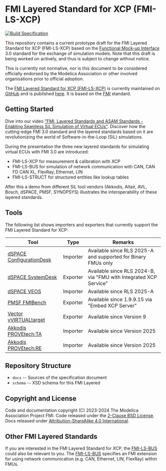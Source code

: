 # FMI Layered Standard for XCP (FMI-LS-XCP)

[![Build Specification](https://github.com/modelica/fmi-ls-xcp/actions/workflows/build-ls-xcp.yml/badge.svg)](https://github.com/modelica/fmi-ls-xcp/actions/workflows/build-ls-xcp.yml)

This repository contains a current prototype draft for the FMI Layered
Standard for XCP (FMI-LS-XCP) based on the
[Functional Mock-up Interface][FMI] 3.0 standard for the exchange of
simulation models. Note that this draft is being worked on actively,
and thus is subject to change without notice.

This is currently not normative, nor is this document to be considered
officially endorsed by the Modelica Association or other involved
organisations prior to official adoption.

The [FMI Layered Standard for XCP (FMI-LS-XCP)][spec] is currently maintained on
[GitHub][githubspec] and is published [here][spec]. It is based on
the [FMI][] standard.

## Getting Started

Dive into our video ["FMI, Layered Standards and ASAM Standards - Enabling Seamless SiL Simulation of Virtual ECUs"](https://www.youtube.com/watch?v=KzzKRa3jORs).
Discover how the cutting-edge FMI 3.0 standard and the layered standards based on it are revolutionizing the world of Software-in-the-Loop (SiL) simulations.

During the presentation the three new layered standards for simulating virtual ECUs with FMI 3.0 are introduced:

- FMI-LS-XCP for measurement & calibration with XCP
- FMI-LS-BUS for simulation of network communication with CAN, CAN FD CAN XL, FlexRay, Ethernet, LIN
- FMI-LS-STRUCT for structured entities like lookup tables

After this a demo from different SiL tool vendors (Akkodis, Altair, AVL, Bosch, dSPACE, PMSF, SYNOPSYS) illustrates the interoperability of these layered standards.

## Tools

The following list shows importers and exporters that currently support the FMI Layered Standard for XCP:

|Tool|Type|Remarks
|---|---|---|
[dSPACE ConfigurationDesk](https://www.dspace.com/de/gmb/home/products/sw/impsw/configurationdesk.cfm)|Importer|Available since RLS 2025-A and supported for Binary FMUs only
[dSPACE SystemDesk](https://www.dspace.com/en/pub/home/products/sw/system_architecture_software/systemdesk.cfm)|Exporter|Available since RLS 2024-B, via "FMU with Integrated XCP Service"
[dSPACE VEOS](https://www.dspace.com/en/pub/home/products/sw/simulation_software/veos.cfm)|Importer|Available since RLS 2025-A
[PMSF FMIBench](https://pmsf.eu/products/fmibench/)|Exporter|Available since 1.9.9.15 via "Embed XCP Server"
[Vector vVIRTUALtarget](https://www.vector.com/at/en/products/products-a-z/software/vvirtualtarget/)|Exporter|Available since Version 9
[Akkodis PROVEtech:TA](https://www.provetech.de/index.php/downloads/provetech-ta)|Importer|Available since Version 2025
[Akkodis PROVEtech:RE](https://www.provetech.de/index.php/downloads/provetech-re)|Importer|Available since Version 2025

## Repository Structure

- `docs` -- Sources of the specification document
- `schema` -- XSD schema for this FMI Layered

## Copyright and License

Code and documentation copyright (C) 2023-2024 The Modelica Association Project FMI.
Code released under the [2-Clause BSD License].
Docs released under [Attribution-ShareAlike 4.0 International].

## Other FMI Layered Standards

If you are interested in the FMI Layered Standard for XCP, the [FMI-LS-BUS] could also be relevant to you.
The [FMI-LS-BUS] specifies an FMI extension for using network communication (e.g. CAN, Ethernet, LIN, FlexRay) within FMUs.

[FMI]: https://fmi-standard.org/
[FMI-LS-BUS]: https://github.com/modelica/fmi-ls-bus
[githubspec]: docs/index.adoc
[spec]: https://modelica.github.io/fmi-ls-xcp/main/
[2-Clause BSD License]: https://opensource.org/licenses/BSD-2-Clause
[Attribution-ShareAlike 4.0 International]: https://creativecommons.org/licenses/by-sa/4.0/
